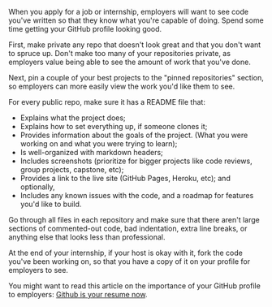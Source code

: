 When you apply for a job or internship, employers will want to see code you've written so that they know what you're capable of doing. Spend some time getting your GitHub profile looking good.

First, make private any repo that doesn't look great and that you don't want to spruce up. Don't make too many of your repositories private, as employers value being able to see the amount of work that you've done.

Next, pin a couple of your best projects to the "pinned repositories" section, so employers can more easily view the work you'd like them to see.

For every public repo, make sure it has a README file that:

* Explains what the project does;
* Explains how to set everything up, if someone clones it;
* Provides information about the goals of the project. (What you were working on and what you were trying to learn);
* Is well-organized with markdown headers;
* Includes screenshots (prioritize for bigger projects like code reviews, group projects, capstone, etc);
* Provides a link to the live site (GitHub Pages, Heroku, etc); and optionally,
* Includes any known issues with the code, and a roadmap for features you'd like to build.

Go through all files in each repository and make sure that there aren't large sections of commented-out code, bad indentation, extra line breaks, or anything else that looks less than professional.

At the end of your internship, if your host is okay with it, fork the code you've been working on, so that you have a copy of it on your profile for employers to see.

You might want to read this article on the importance of your GitHub profile to employers: [Github is your resume now](https://anti-pattern.com/github-is-your-resume-now).